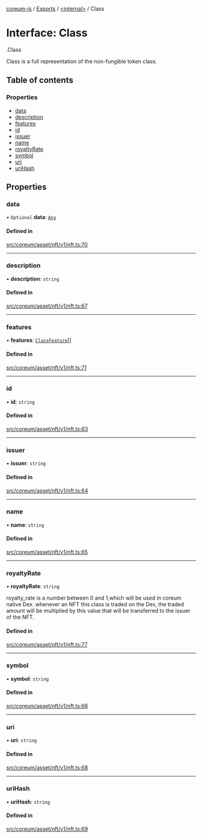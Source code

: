 [coreum-js](../README.md) / [Exports](../modules.md) / [<internal\>](../modules/internal_.md) / Class

# Interface: Class

[<internal>](../modules/internal_.md).Class

Class is a full representation of the non-fungible token class.

## Table of contents

### Properties

- [data](internal_.Class.md#data)
- [description](internal_.Class.md#description)
- [features](internal_.Class.md#features)
- [id](internal_.Class.md#id)
- [issuer](internal_.Class.md#issuer)
- [name](internal_.Class.md#name)
- [royaltyRate](internal_.Class.md#royaltyrate)
- [symbol](internal_.Class.md#symbol)
- [uri](internal_.Class.md#uri)
- [uriHash](internal_.Class.md#urihash)

## Properties

### data

• `Optional` **data**: [`Any`](../modules/internal_.md#any)

#### Defined in

[src/coreum/asset/nft/v1/nft.ts:70](https://github.com/PulsaraIO/coreum-js/blob/64a1208/src/coreum/asset/nft/v1/nft.ts#L70)

___

### description

• **description**: `string`

#### Defined in

[src/coreum/asset/nft/v1/nft.ts:67](https://github.com/PulsaraIO/coreum-js/blob/64a1208/src/coreum/asset/nft/v1/nft.ts#L67)

___

### features

• **features**: [`ClassFeature`](../enums/ClassFeature.md)[]

#### Defined in

[src/coreum/asset/nft/v1/nft.ts:71](https://github.com/PulsaraIO/coreum-js/blob/64a1208/src/coreum/asset/nft/v1/nft.ts#L71)

___

### id

• **id**: `string`

#### Defined in

[src/coreum/asset/nft/v1/nft.ts:63](https://github.com/PulsaraIO/coreum-js/blob/64a1208/src/coreum/asset/nft/v1/nft.ts#L63)

___

### issuer

• **issuer**: `string`

#### Defined in

[src/coreum/asset/nft/v1/nft.ts:64](https://github.com/PulsaraIO/coreum-js/blob/64a1208/src/coreum/asset/nft/v1/nft.ts#L64)

___

### name

• **name**: `string`

#### Defined in

[src/coreum/asset/nft/v1/nft.ts:65](https://github.com/PulsaraIO/coreum-js/blob/64a1208/src/coreum/asset/nft/v1/nft.ts#L65)

___

### royaltyRate

• **royaltyRate**: `string`

royalty_rate is a number between 0 and 1,which will be used in coreum native Dex.
whenever an NFT this class is traded on the Dex, the traded amount will be multiplied by this value
that will be transferred to the issuer of the NFT.

#### Defined in

[src/coreum/asset/nft/v1/nft.ts:77](https://github.com/PulsaraIO/coreum-js/blob/64a1208/src/coreum/asset/nft/v1/nft.ts#L77)

___

### symbol

• **symbol**: `string`

#### Defined in

[src/coreum/asset/nft/v1/nft.ts:66](https://github.com/PulsaraIO/coreum-js/blob/64a1208/src/coreum/asset/nft/v1/nft.ts#L66)

___

### uri

• **uri**: `string`

#### Defined in

[src/coreum/asset/nft/v1/nft.ts:68](https://github.com/PulsaraIO/coreum-js/blob/64a1208/src/coreum/asset/nft/v1/nft.ts#L68)

___

### uriHash

• **uriHash**: `string`

#### Defined in

[src/coreum/asset/nft/v1/nft.ts:69](https://github.com/PulsaraIO/coreum-js/blob/64a1208/src/coreum/asset/nft/v1/nft.ts#L69)
